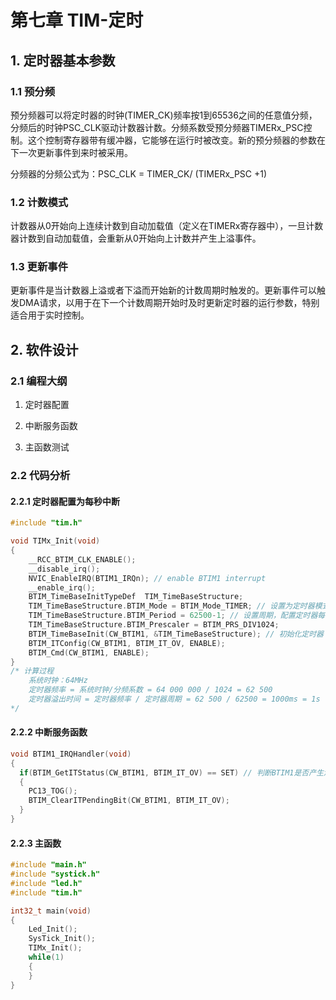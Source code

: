 # 第七章 TIM-定时

## 1. 定时器基本参数

### 1.1 预分频

预分频器可以将定时器的时钟(TIMER_CK)频率按1到65536之间的任意值分频，分频后的时钟PSC_CLK驱动计数器计数。分频系数受预分频器TIMERx_PSC控制。这个控制寄存器带有缓冲器，它能够在运行时被改变。新的预分频器的参数在下一次更新事件到来时被采用。   

分频器的分频公式为：PSC_CLK = TIMER_CK/ (TIMERx_PSC +1)

### 1.2 计数模式

计数器从0开始向上连续计数到自动加载值（定义在TIMERx寄存器中），一旦计数器计数到自动加载值，会重新从0开始向上计数并产生上溢事件。

### 1.3 更新事件

更新事件是当计数器上溢或者下溢而开始新的计数周期时触发的。更新事件可以触发DMA请求，以用于在下一个计数周期开始时及时更新定时器的运行参数，特别适合用于实时控制。

## 2. 软件设计

### 2.1 编程大纲

1. 定时器配置

2. 中断服务函数

3. 主函数测试

### 2.2 代码分析

#### 2.2.1 定时器配置为每秒中断

```c
#include "tim.h"

void TIMx_Init(void)
{
    __RCC_BTIM_CLK_ENABLE();
    __disable_irq();
    NVIC_EnableIRQ(BTIM1_IRQn); // enable BTIM1 interrupt
    __enable_irq();
    BTIM_TimeBaseInitTypeDef  TIM_TimeBaseStructure;
    TIM_TimeBaseStructure.BTIM_Mode = BTIM_Mode_TIMER; // 设置为定时器模式
    TIM_TimeBaseStructure.BTIM_Period = 62500-1; // 设置周期，配置定时器每秒溢出中断
    TIM_TimeBaseStructure.BTIM_Prescaler = BTIM_PRS_DIV1024; 
    BTIM_TimeBaseInit(CW_BTIM1, &TIM_TimeBaseStructure); // 初始化定时器
    BTIM_ITConfig(CW_BTIM1, BTIM_IT_OV, ENABLE);
    BTIM_Cmd(CW_BTIM1, ENABLE);
}
/* 计算过程
    系统时钟：64MHz
    定时器频率 = 系统时钟/分频系数 = 64 000 000 / 1024 = 62 500
    定时器溢出时间 = 定时器频率 / 定时器周期 = 62 500 / 62500 = 1000ms = 1s
*/

```

#### 2.2.2 中断服务函数

```c
void BTIM1_IRQHandler(void)
{
  if(BTIM_GetITStatus(CW_BTIM1, BTIM_IT_OV) == SET) // 判断BTIM1是否产生溢出中断
  {
    PC13_TOG();
    BTIM_ClearITPendingBit(CW_BTIM1, BTIM_IT_OV);
  }
}
```

#### 2.2.3 主函数

```c
#include "main.h"
#include "systick.h"
#include "led.h"
#include "tim.h"

int32_t main(void)
{
	Led_Init();
	SysTick_Init();
	TIMx_Init();
	while(1)
	{
	}
}

```


